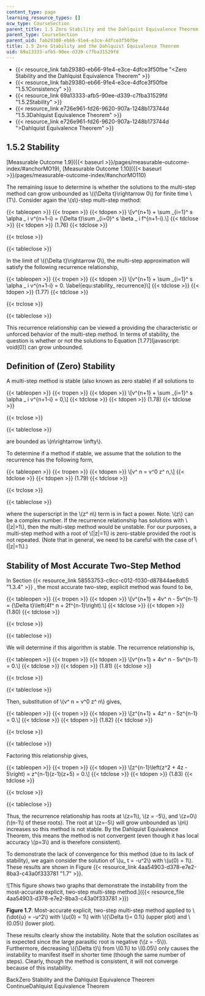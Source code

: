 ```yaml
---
content_type: page
learning_resource_types: []
ocw_type: CourseSection
parent_title: 1.5 Zero Stability and the Dahlquist Equivalence Theorem
parent_type: CourseSection
parent_uid: fab29380-eb66-91e4-e3ce-4dfce3f50fbe
title: 1.5 Zero Stability and the Dahlquist Equivalence Theorem
uid: 69a13333-afb5-90ee-d339-c7fba31529fd
---
```


*   {{< resource_link fab29380-eb66-91e4-e3ce-4dfce3f50fbe "\<Zero Stability and the Dahlquist Equivalence Theorem" >}}
*   {{< resource_link fab29380-eb66-91e4-e3ce-4dfce3f50fbe "1.5.1Consistency" >}}
*   {{< resource_link 69a13333-afb5-90ee-d339-c7fba31529fd "1.5.2Stability" >}}
*   {{< resource_link e726e961-fd26-9620-907a-1248b173744d "1.5.3Dahlquist Equivalence Theorem" >}}
*   {{< resource_link e726e961-fd26-9620-907a-1248b173744d "\>Dahlquist Equivalence Theorem" >}}

1.5.2 Stability
---------------

[Measurable Outcome 1.9]({{< baseurl >}}/pages/measurable-outcome-index/#anchorMO19), [Measurable Outcome 1.10]({{< baseurl >}}/pages/measurable-outcome-index/#anchorMO110)

The remaining issue to determine is whether the solutions to the multi-step method can grow unbounded as \\({\\Delta t}\\rightarrow 0\\) for finite time \\(T\\). Consider again the \\(s\\)-step multi-step method:

{{< tableopen >}}
{{< tropen >}}
{{< tdopen >}}
\\\[v^{n+1} + \\sum \_{i=1}^ s \\alpha \_ i v^{n+1-i} = {\\Delta t}\\sum \_{i=0}^ s \\beta \_ i f^{n+1-i}.\\\]
{{< tdclose >}}
{{< tdopen >}}
(1.76)
{{< tdclose >}}

{{< trclose >}}

{{< tableclose >}}

In the limit of \\({\\Delta t}\\rightarrow 0\\), the multi-step approximation will satisfy the following recurrence relationship,

{{< tableopen >}}
{{< tropen >}}
{{< tdopen >}}
\\\[v^{n+1} + \\sum \_{i=1}^ s \\alpha \_ i v^{n+1-i} = 0. \\label{equ:stability\_ recurrence}\\\]
{{< tdclose >}}
{{< tdopen >}}
(1.77)
{{< tdclose >}}

{{< trclose >}}

{{< tableclose >}}

This recurrence relationship can be viewed a providing the characteristic or unforced behavior of the multi-step method. In terms of stability, the question is whether or not the solutions to Equation [1.77](javascript: void(0)) can grow unbounded.

Definition of (Zero) Stability
------------------------------

A multi-step method is stable (also known as zero stable) if all solutions to

{{< tableopen >}}
{{< tropen >}}
{{< tdopen >}}
\\\[v^{n+1} + \\sum \_{i=1}^ s \\alpha \_ i v^{n+1-i} = 0,\\\]
{{< tdclose >}}
{{< tdopen >}}
(1.78)
{{< tdclose >}}

{{< trclose >}}

{{< tableclose >}}

are bounded as \\(n\\rightarrow \\infty\\).

To determine if a method if stable, we assume that the solution to the recurrence has the following form,

{{< tableopen >}}
{{< tropen >}}
{{< tdopen >}}
\\\[v^ n = v^0 z^ n,\\\]
{{< tdclose >}}
{{< tdopen >}}
(1.79)
{{< tdclose >}}

{{< trclose >}}

{{< tableclose >}}

where the superscript in the \\(z^ n\\) term is in fact a power. Note: \\(z\\) can be a complex number. If the recurrence relationship has solutions with \\(|z|>1\\), then the multi-step method would be unstable. For our purposes, a multi-step method with a root of \\(|z|=1\\) is zero-stable provided the root is not repeated. (Note that in general, we need to be careful with the case of \\(|z|=1\\).)

Stability of Most Accurate Two-Step Method
------------------------------------------

In Section {{< resource_link 58553753-c9cc-c012-f030-d87844ae8db5 "1.3.4" >}} , the most accurate two-step, explicit method was found to be,

{{< tableopen >}}
{{< tropen >}}
{{< tdopen >}}
\\\[v^{n+1} + 4v^ n - 5v^{n-1} = {\\Delta t}\\left(4f^ n + 2f^{n-1}\\right).\\\]
{{< tdclose >}}
{{< tdopen >}}
(1.80)
{{< tdclose >}}

{{< trclose >}}

{{< tableclose >}}

We will determine if this algorithm is stable. The recurrence relationship is,

{{< tableopen >}}
{{< tropen >}}
{{< tdopen >}}
\\\[v^{n+1} + 4v^ n - 5v^{n-1} = 0.\\\]
{{< tdclose >}}
{{< tdopen >}}
(1.81)
{{< tdclose >}}

{{< trclose >}}

{{< tableclose >}}

Then, substitution of \\(v^ n = v^0 z^ n\\) gives,

{{< tableopen >}}
{{< tropen >}}
{{< tdopen >}}
\\\[z^{n+1} + 4z^ n - 5z^{n-1} = 0.\\\]
{{< tdclose >}}
{{< tdopen >}}
(1.82)
{{< tdclose >}}

{{< trclose >}}

{{< tableclose >}}

Factoring this relationship gives,

{{< tableopen >}}
{{< tropen >}}
{{< tdopen >}}
\\\[z^{n-1}\\left(z^2 + 4z - 5\\right) = z^{n-1}(z-1)(z+5) = 0.\\\]
{{< tdclose >}}
{{< tdopen >}}
(1.83)
{{< tdclose >}}

{{< trclose >}}

{{< tableclose >}}

Thus, the recurrence relationship has roots at \\(z=1\\), \\(z = -5\\), and \\(z=0\\) (\\(n-1\\) of these roots). The root at \\(z=-5\\) will grow unbounded as \\(n\\) increases so this method is not stable. By the Dahlquist Equivalence Theorem, this means the method is not convergent (even though it has local accuracy \\(p=3\\) and is therefore consistent).

To demonstrate the lack of convergence for this method (due to its lack of stability), we again consider the solution of \\(u\_ t = -u^2\\) with \\(u(0) = 1\\). These results are shown in Figure {{< resource_link 4aa54903-d378-e7e2-8ba3-c43a0f333781 "1.7" >}}.

![This figure shows two graphs that demonstrate the instability from the most-accurate explicit, two-step multi-step method.]({{< resource_file 4aa54903-d378-e7e2-8ba3-c43a0f333781 >}})

**Figure 1.7**: Most-accurate explicit, two-step multi-step method applied to \\(\\dot{u} = -u^2\\) with \\(u(0) = 1\\) with \\({\\Delta t}= 0.1\\) (upper plot) and \\(0.05\\) (lower plot).

These results clearly show the instability. Note that the solution oscillates as is expected since the large parasitic root is negative (\\(z = -5\\)). Furthermore, decreasing \\({\\Delta t}\\) from \\(0.1\\) to \\(0.05\\) only causes the instability to manifest itself in shorter time (though the same number of steps). Clearly, though the method is consistent, it will not converge because of this instability.

BackZero Stability and the Dahlquist Equivalence Theorem ContinueDahlquist Equivalence Theorem